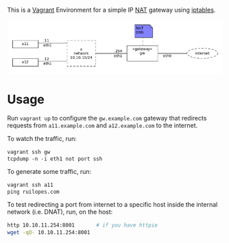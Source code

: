 This is a [Vagrant](https://www.vagrantup.com/) Environment for a simple IP [NAT](https://en.wikipedia.org/wiki/Network_address_translation) gateway using [iptables](https://en.wikipedia.org/wiki/Iptables).

![](network.png)

# Usage

Run `vagrant up` to configure the `gw.example.com` gateway that redirects requests from `a11.example.com` and `a12.example.com` to the internet.

To watch the traffic, run:

    vagrant ssh gw
    tcpdump -n -i eth1 not port ssh 

To generate some traffic, run:

    vagrant ssh a11
    ping ruilopes.com

To test redirecting a port from internet to a specific host inside the internal network (i.e. DNAT), run, on the host:

```sh
http 10.10.11.254:8001       # if you have httpie
wget -qO- 10.10.11.254:8001
```
